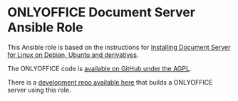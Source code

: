 # ONLYOFFICE Document Server Ansible Role

This Ansible role is based on the instructions for [Installing Document Server
for Linux on Debian, Ubuntu and
derivatives](https://helpcenter.onlyoffice.com/server/linux/document/linux-installation.aspx).

The ONLYOFFICE code is [available on GitHub under the
AGPL](https://github.com/ONLYOFFICE/DocumentServer).

There is a [development repo available
here](https://git.coop/webarch/nextcloud-server) that builds a ONLYOFFICE
server using this role.
